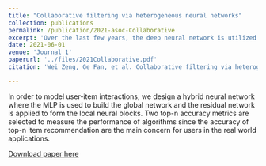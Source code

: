 ```yaml
---
title: "Collaborative filtering via heterogeneous neural networks"
collection: publications
permalink: /publication/2021-asoc-Collaborative
excerpt: 'Over the last few years, the deep neural network is utilized to solve the collaborative filtering problem, a method of which has achieved immense success on computer vision, speech recognition as well as natural language processing. On one hand, the deep neural network can be used to capture the side information of users and items. On the other hand, it is also capable of modeling interactions between users and items. Most of existing approaches exploit the neural network with solo structure to model user-item interactions such that the learning representation may be insufficient over the extremely sparse rating data. Recently, a large number of neural networks with mixed structures are devised for learning better representations. A carefully designed hybrid network is able to achieve considerable accuracy but only requires a small amount of extra computation. In order to model user-item interactions, we elaborate a hybrid neural network consisting of the global neural network and several local neural blocks. The multi-layer perceptron is adopted to build the global neural network and the residual network is used to form the local neural block which is inserted into two adjacent global layers. The hybrid network is further combined with the generalized matrix factorization to capture both the linear and nonlinear relationships between users and items. It is verified by experimental results on benchmark datasets that our method is superior to certain state-of-the-art approaches in terms of top-n item recommendation.'
date: 2021-06-01
venue: 'Journal 1'
paperurl: '../files/2021Collaborative.pdf'
citation: 'Wei Zeng, Ge Fan, et al. Collaborative filtering via heterogeneous neuralnetworks." Applied Soft Computing: 1-15.'

---
```

In order to model user-item interactions, we design a hybrid neural network where the MLP is used to build the global network and the residual network is applied to form the local neural blocks. Two top-n accuracy metrics are selected to measure the performance of algorithms since the accuracy of top-n item recommendation are the main concern for users in the real world applications.
<!-- ![Model Mothed](../images/paper/2018LCR.png) -->

[Download paper here](../files/2021Collaborative.pdf)
